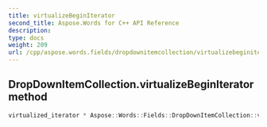 ```yaml
---
title: virtualizeBeginIterator
second_title: Aspose.Words for C++ API Reference
description: 
type: docs
weight: 209
url: /cpp/aspose.words.fields/dropdownitemcollection/virtualizebeginiterator/
---
```

## DropDownItemCollection.virtualizeBeginIterator method




```cpp
virtualized_iterator * Aspose::Words::Fields::DropDownItemCollection::virtualizeBeginIterator() override
```

